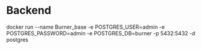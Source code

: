 # Backend
docker run --name Burner_base -e POSTGRES_USER=admin -e POSTGRES_PASSWORD=admin -e POSTGRES_DB=burner -p 5432:5432 -d postgres